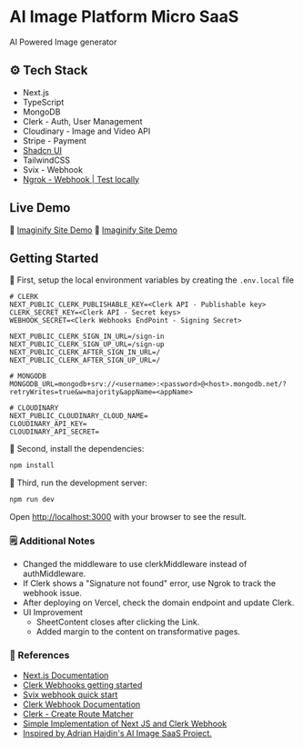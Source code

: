 # AI Image Platform Micro SaaS

AI Powered Image generator

## ⚙️ Tech Stack

- Next.js
- TypeScript
- MongoDB
- Clerk - Auth, User Management
- Cloudinary - Image and Video API
- Stripe - Payment
- [Shadcn UI](https://ui.shadcn.com/)
- TailwindCSS
- Svix - Webhook
- [Ngrok - Webhook | Test locally](https://ngrok.com/)

## Live Demo
🔗 [Imaginify Site Demo](https://imaginify-25052024-heralds-projects.vercel.app)
🔗 [Imaginify Site Demo](https://imaginify-25052024-heralds-projects.vercel.app)

## Getting Started

🔢 First, setup the local environment variables by creating the `.env.local` file

```env
# CLERK 
NEXT_PUBLIC_CLERK_PUBLISHABLE_KEY=<Clerk API - Publishable key>
CLERK_SECRET_KEY=<Clerk API - Secret keys>
WEBHOOK_SECRET=<Clerk Webhooks EndPoint - Signing Secret>

NEXT_PUBLIC_CLERK_SIGN_IN_URL=/sign-in
NEXT_PUBLIC_CLERK_SIGN_UP_URL=/sign-up
NEXT_PUBLIC_CLERK_AFTER_SIGN_IN_URL=/
NEXT_PUBLIC_CLERK_AFTER_SIGN_UP_URL=/

# MONGODB
MONGODB_URL=mongodb+srv://<username>:<password>@<host>.mongodb.net/?retryWrites=true&w=majority&appName=<appName>

# CLOUDINARY
NEXT_PUBLIC_CLOUDINARY_CLOUD_NAME=
CLOUDINARY_API_KEY=
CLOUDINARY_API_SECRET=

```

🧩 Second, install the dependencies:

```bash
npm install

```

🚀 Third, run the development server:

```bash
npm run dev

```

Open [http://localhost:3000](http://localhost:3000) with your browser to see the result.

### 🗒️ Additional Notes

- Changed the middleware to use clerkMiddleware instead of authMiddleware.
- If Clerk shows a "Signature not found" error, use Ngrok to track the webhook issue.
- After deploying on Vercel, check the domain endpoint and update Clerk.
- UI Improvement
  - SheetContent closes after clicking the Link.
  - Added margin to the content on transformative pages.


### 🔖 References

- [Next.js Documentation](https://nextjs.org/docs)
- [Clerk Webhooks getting started](https://clerk.com/blog/webhooks-getting-started)
- [Svix webhook quick start](https://docs.svix.com/quickstart)
- [Clerk Webhook Documentation](https://clerk.com/docs/integrations/webhooks/overview?_gl=1*1z07l0o*_gcl_au*MTExMDc1MzM0Ni4xNzE0NjY4NTI4)
- [Clerk - Create Route Matcher](https://clerk.com/docs/references/nextjs/clerk-middleware#create-route-matcher)
- [Simple Implementation of Next JS and Clerk Webhook](https://www.youtube.com/watch?v=UTjwyDuVjRM)
- [Inspired by Adrian Hajdin's AI Image SaaS Project.](https://github.com/adrianhajdin/ai_saas_app)
